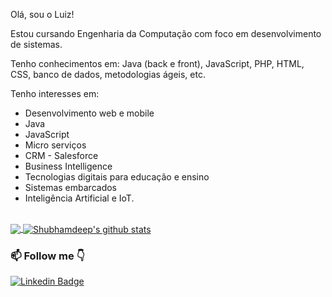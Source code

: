 Olá, sou o Luiz!

Estou cursando Engenharia da Computação com foco em desenvolvimento de sistemas.

Tenho conhecimentos em: Java (back e front), JavaScript, PHP, HTML, CSS, banco de dados, metodologias ágeis, etc.<br>

Tenho interesses em:
- Desenvolvimento web e mobile
- Java
- JavaScript
- Micro serviços
- CRM - Salesforce
- Business Intelligence
- Tecnologias digitais para educação e ensino
- Sistemas embarcados
- Inteligência Artificial e IoT. 

<br>
<a href="https://github.com/lcpsantos">
  <img align="center" src="https://github-readme-stats.vercel.app/api/top-langs/?username=lcpsantos&theme=dark&hide_langs_below=1" />
</a>

<a href="https://github.com/lcpsantos">
 <img align="center" src="https://github-readme-stats.vercel.app/api?username=lcpsantos&show_icons=true&theme=dark&line_height=27" alt="Shubhamdeep's github stats"/>
</a>
<br>


### 📫 Follow me 👇

[![Linkedin Badge](https://img.shields.io/badge/-LinkedIn-blue?style=flat-square&logo=Linkedin&logoColor=white&link=https://www.linkedin.com/in/lcpsantos/)](https://www.linkedin.com/in/lcpsantos/)
